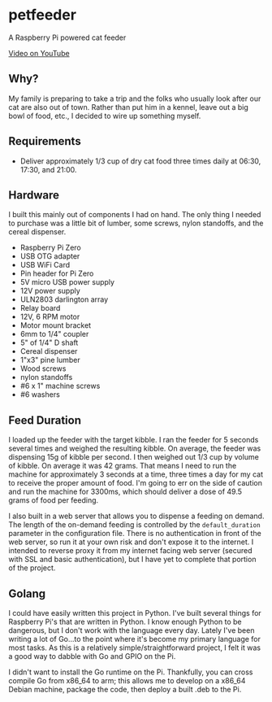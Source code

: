 # petfeeder

A Raspberry Pi powered cat feeder

[Video on YouTube](https://www.youtube.com/watch?v=s813IpMfKfs)

## Why?

My family is preparing to take a trip and the folks who usually look after our cat are also out of town. Rather than put him in a kennel, leave out a big bowl of food, etc., I decided to wire up something myself.

## Requirements

* Deliver approximately 1/3 cup of dry cat food three times daily at 06:30, 17:30, and 21:00.

## Hardware

I built this mainly out of components I had on hand. The only thing I needed to purchase was a little bit of lumber, some screws, nylon standoffs, and the cereal dispenser.

* Raspberry Pi Zero
* USB OTG adapter
* USB WiFi Card
* Pin header for Pi Zero
* 5V micro USB power supply
* 12V power supply
* ULN2803 darlington array
* Relay board
* 12V, 6 RPM motor
* Motor mount bracket
* 6mm to 1/4" coupler
* 5" of 1/4" D shaft
* Cereal dispenser
* 1"x3" pine lumber
* Wood screws
* nylon standoffs
* #6 x 1" machine screws
* #6 washers


## Feed Duration

I loaded up the feeder with the target kibble. I ran the feeder for 5 seconds several times and weighed the resulting kibble. On average, the feeder was dispensing 15g of kibble per second. I then weighed out 1/3 cup by volume of kibble. On average it was 42 grams. That means I need to run the machine for approximately 3 seconds at a time, three times a day for my cat to receive the proper amount of food. I'm going to err on the side of caution and run the machine for 3300ms, which should deliver a dose of 49.5 grams of food per feeding.

I also built in a web server that allows you to dispense a feeding on demand. The length of the on-demand feeding is controlled by the `default_duration` parameter in the configuration file. There is no authentication in front of the web server, so run it at your own risk and don't expose it to the internet. I intended to reverse proxy it from my internet facing web server (secured with SSL and basic authentication), but I have yet to complete that portion of the project.

## Golang

I could have easily written this project in Python. I've built several things for Raspberry Pi's that are written in Python. I know enough Python to be dangerous, but I don't work with the language every day. Lately I've been writing a lot of Go...to the point where it's become my primary language for most tasks. As this is a relatively simple/straightforward project, I felt it was a good way to dabble with Go and GPIO on the Pi.

I didn't want to install the Go runtime on the Pi. Thankfully, you can cross compile Go from x86\_64 to arm; this allows me to develop on a x86\_64 Debian machine, package the code, then deploy a built .deb to the Pi.
